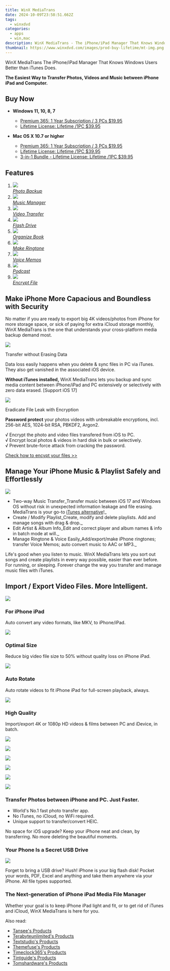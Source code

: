 ```yaml
---
title: WinX MediaTrans
date: 2024-10-09T23:58:51.662Z
tags: 
  - winxdvd
categories: 
  - apps
  - win,mac
description: WinX MediaTrans - The iPhone/iPad Manager That Knows Windows Users Better than iTunes Does.
thumbnail: https://www.winxdvd.com/images/prod-buy-lifetime/mt-img.png
---
```


WinX MediaTrans
The iPhone/iPad Manager That Knows Windows Users Better than iTunes Does.

**The Easiest Way to Transfer Photos, Videos and Music between iPhone iPad and Computer.**

## Buy Now

- **Windows 11, 10, 8, 7**
  - [Premium 365: 1 Year Subscription / 3 PCs $19.95](https://estore.winxdvd.com/order/checkout.php?PRODS=38733393&CARD=2&QTY=1&AFFILIATE=108875&CART=1&COUPON=MT1Y19&SHORT_FORM=1&ORDERSTYLE=nLWsnJWpjHQ=&DESIGN_TYPE=2&HIDEC=0&SRC=23mtbuy1y&daci=2094076942.1724026453)
  - [Lifetime License: Lifetime /1PC $39.95](https://estore.winxdvd.com/order/checkout.php?PRODS=38733448&CARD=2&QTY=1&AFFILIATE=108875&CART=1&SHORT_FORM=1&ORDERSTYLE=nLWsnJWpjHQ=&DESIGN_TYPE=2&HIDEC=0&SRC=23mtbuylf&daci=2094076942.1724026453)

- **Mac OS X 10.7 or higher**
  - [Premium 365: 1 Year Subscription / 3 PCs $19.95](https://estore.macxdvd.com/order/checkout.php?PRODS=38739171&CARD=2&QTY=1&AFFILIATE=108875&CART=1&SHORT_FORM=1&COUPON=MT1Y19&ORDERSTYLE=nLWsnpXPnHU=&DESIGN_TYPE=2&HIDEC=0&SRC=23mtbuyaf1y&daci=1037703119.1724242719)
  - [Lifetime License: Lifetime /1PC $39.95](https://estore.macxdvd.com/order/checkout.php?PRODS=38739223&CARD=2&QTY=1&AFFILIATE=108875&CART=1&SHORT_FORM=1&ORDERSTYLE=nLWsnpXPnHU=&DESIGN_TYPE=2&HIDEC=0&SRC=23mtbuylf&daci=1037703119.1724242719)
  - [3-in-1 Bundle - Lifetime License: Lifetime /1PC $39.95](https://estore.macxdvd.com/order/checkout.php?PRODS=37061296&CARD=2&CARD=2&CARD=2&CARD=2&QTY=1&AFFILIATE=108875&CART=1&SHORT_FORM=1&COUPON=BUNDLEM50OFF&ORDERSTYLE=nLWsnpXPnHU=&DESIGN_TYPE=2&HIDEC=0&SRC=23mtbuybundle&daci=1037703119.1724242719)

## Features

1.  [![](https://www.winxdvd.com/mediatrans//img/photo.png)  
    _Photo Backup_](https://www.winxdvd.com/mediatrans//#S1)
2.  [![](https://www.winxdvd.com/mediatrans//img/music.png)  
    _Music Manager_](https://www.winxdvd.com/mediatrans//#S2)
3.  [![](https://www.winxdvd.com/mediatrans//img/video.png)  
    _Video Transfer_](https://www.winxdvd.com/mediatrans//#S3)
4.  [![](https://www.winxdvd.com/mediatrans//img/usb.png)  
    _Flash Drive_](https://www.winxdvd.com/mediatrans//#S4)
5.  [![](https://www.winxdvd.com/mediatrans//img/icon1.png)  
    _Organize Book_](https://www.winxdvd.com/mediatrans//#S5)
6.  [![](https://www.winxdvd.com/mediatrans//img/icon2.png)  
    _Make Ringtone_](https://www.winxdvd.com/mediatrans//#S6)
7.  [![](https://www.winxdvd.com/mediatrans//img/icon3.png)  
    _Voice Memos_](https://www.winxdvd.com/ios-android-mobile/how-to-get-voice-memos-off-iphone.htm)
8.  [![](https://www.winxdvd.com/mediatrans//img/icon5.png)  
    _Podcast_](https://www.winxdvd.com/mediatrans//#S8)
9.  [![](https://www.winxdvd.com/mediatrans//img/icon6.png)  
    _Encrypt File_](https://www.winxdvd.com/mediatrans//#S9)

## Make iPhone More Capacious and Boundless with Security

No matter if you are ready to export big 4K videos/photos from iPhone for more storage space, or sick of paying for extra iCloud storage monthly, WinX MediaTrans is the one that understands your cross-platform media backup demand most.

![](https://www.winxdvd.com/mediatrans//img/i1.png)

Transfer without Erasing Data

Data loss easily happens when you delete & sync files in PC via iTunes. They also get vanished in the associated iOS device.

**Without iTunes installed,** WinX MediaTrans lets you backup and sync media content between iPhone/iPad and PC extensively or selectively with zero data erased. \[Support iOS 17\]

![](https://www.winxdvd.com/mediatrans//img/i2.png)

Eradicate File Leak with Encryption

**Password protect** your photos videos with unbreakable encryptions, incl. 256-bit AES, 1024-bit RSA, PBKDF2, Argon2.

√ Encrypt the photo and video files transfered from iOS to PC.  
√ Encrypt local photos & videos in hard disk in bulk or selectively.  
√ Prevent brute-force attack from cracking the password.

[Check how to encypt your files >>](https://www.winxdvd.com/help/how-to-use-winx-mediatrans.htm#to5)

## Manage Your iPhone Music & Playlist Safely and Effortlessly

![](https://www.winxdvd.com/mediatrans//img/neirong1.jpg)

-   Two-way Music Transfer_Transfer music between iOS 17 and Windows OS without risk in unexpected information leakage and file erasing. MediaTrans is your go-to [iTunes alternative](https://www.winxdvd.com/ios-android-mobile/itunes-alternatives.htm)!_
-   Create / Modify Playlist_Create, modify and delete playlists. Add and manage songs with drag & drop._
-   Edit Artist & Album Info_Edit and correct player and album names & info in batch mode at will._
-   Manage Ringtone & Voice Easily_Add/export/make iPhone ringtones; transfer Voice Memos; auto convert music to AAC or MP3._

Life's good when you listen to music. WinX MediaTrans lets you sort out songs and create playlists in every way possible, easier than ever before. For running, or sleeping. Forever change the way you transfer and manage music files with iTunes.

## Import / Export Video Files. More Intelligent.

![](https://www.winxdvd.com/mediatrans//img/tu1.png)

### For iPhone iPad

Auto convert any video formats, like MKV, to iPhone/iPad.

![](https://www.winxdvd.com/mediatrans//img/tu2.png)

### Optimal Size

Reduce big video file size to 50% without quality loss on iPhone iPad.

![](https://www.winxdvd.com/mediatrans//img/tu3.png)

### Auto Rotate

Auto rotate videos to fit iPhone iPad for full-screen playback, always.

![](https://www.winxdvd.com/mediatrans//img/tu4.png)

### High Quality

Import/export 4K or 1080p HD videos & films between PC and iDevice, in batch.

![](https://www.winxdvd.com/mediatrans//img/smooth-rotation.png)

![](https://www.winxdvd.com/mediatrans//img/war.png)

![](https://www.winxdvd.com/mediatrans//img/shebei.png)

![](https://www.winxdvd.com/mediatrans//img/shouji.png)

![](https://www.winxdvd.com/mediatrans//img/tupian2.jpg)

![](https://www.winxdvd.com/mediatrans//img/tupian1.jpg)

### Transfer Photos between iPhone and PC. Just Faster.

-   World's No.1 fast photo transfer app.
-   No iTunes, no iCloud, no WiFi required.
-   Unique support to transfer/convert HEIC.

No space for iOS upgrade? Keep your iPhone neat and clean, by transferring. No more deleting the beautiful moments.

### Your Phone Is a Secret USB Drive

![](https://www.winxdvd.com/mediatrans//img/flash-dive.png)

Forget to bring a USB drive? Hush! iPhone is your big flash disk! Pocket your words, PDF, Excel and anything and take them anywhere via your iPhone. All file types supported.

### The Next-generation of iPhone iPad Media File Manager

Whether your goal is to keep iPhone iPad light and fit, or to get rid of iTunes and iCloud, WinX MediaTrans is here for you.

<ins class="adsbygoogle"
      style="display:block"
      data-ad-client="ca-pub-7571918770474297"
      data-ad-slot="8358498916"
      data-ad-format="auto"
      data-full-width-responsive="true"></ins>

<span class="atpl-alsoreadstyle">Also read:</span>
<div><ul>
<li><a href="https://tools.techidaily.com/tansee/products/"><u>Tansee's Products</u></a></li>
<li><a href="https://tools.techidaily.com/terabyteunlimited/products/"><u>Terabyteunlimited's Products</u></a></li>
<li><a href="https://tools.techidaily.com/textstudio/products/"><u>Textstudio's Products</u></a></li>
<li><a href="https://tools.techidaily.com/themefuse/products/"><u>Themefuse's Products</u></a></li>
<li><a href="https://tools.techidaily.com/timeclock365/products/"><u>Timeclock365's Products</u></a></li>
<li><a href="https://tools.techidaily.com/tintguide/products/"><u>Tintguide's Products</u></a></li>
<li><a href="https://tools.techidaily.com/tomshardware/products/"><u>Tomshardware's Products</u></a></li>
</ul></div>

